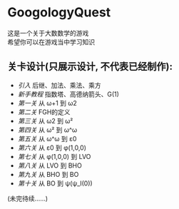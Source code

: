 # GoogologyQuest

这是一个关于大数数学的游戏\
希望你可以在游戏当中学习知识

## 关卡设计(只展示设计, 不代表已经制作):
- *引入*          后继、加法、乘法、乘方
- *新手教程*      指数塔、高德纳箭头、G(1)
- *第一关*        从 ω+1 到 ω2
- *第二关*        FGH的定义
- *第三关*        从 ω2 到 ω²
- *第四关*        从 ω² 到 ω^ω
- *第五关*        从 ω^ω 到 ε0
- *第六关*        从 ε0 到 φ(1,0,0)
- *第七关*        从 φ(1,0,0) 到 LVO
- *第八关*        从 LVO 到 BHO
- *第九关*        从 BHO 到 BO
- *第十关*        从 BO 到 ψ(ψ_I(0))

(未完待续……)

